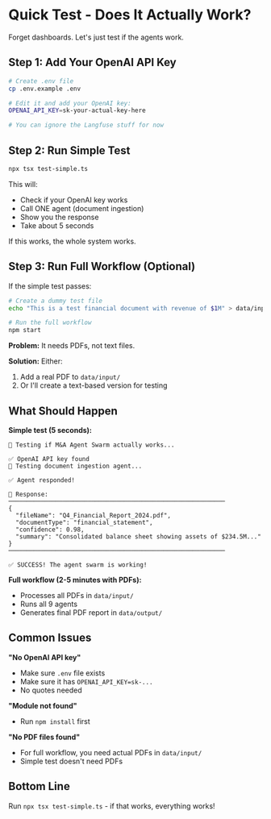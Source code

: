 # Quick Test - Does It Actually Work?

Forget dashboards. Let's just test if the agents work.

## Step 1: Add Your OpenAI API Key

```bash
# Create .env file
cp .env.example .env

# Edit it and add your OpenAI key:
OPENAI_API_KEY=sk-your-actual-key-here

# You can ignore the Langfuse stuff for now
```

## Step 2: Run Simple Test

```bash
npx tsx test-simple.ts
```

This will:
- Check if your OpenAI key works
- Call ONE agent (document ingestion)
- Show you the response
- Take about 5 seconds

If this works, the whole system works.

## Step 3: Run Full Workflow (Optional)

If the simple test passes:

```bash
# Create a dummy test file
echo "This is a test financial document with revenue of $1M" > data/input/test.txt

# Run the full workflow
npm start
```

**Problem:** It needs PDFs, not text files.

**Solution:** Either:
1. Add a real PDF to `data/input/`
2. Or I'll create a text-based version for testing

## What Should Happen

**Simple test (5 seconds):**
```
🧪 Testing if M&A Agent Swarm actually works...

✅ OpenAI API key found
🤖 Testing document ingestion agent...

✅ Agent responded!

📄 Response:
────────────────────────────────────────────────────────────
{
  "fileName": "Q4_Financial_Report_2024.pdf",
  "documentType": "financial_statement",
  "confidence": 0.98,
  "summary": "Consolidated balance sheet showing assets of $234.5M..."
}
────────────────────────────────────────────────────────────

✅ SUCCESS! The agent swarm is working!
```

**Full workflow (2-5 minutes with PDFs):**
- Processes all PDFs in `data/input/`
- Runs all 9 agents
- Generates final PDF report in `data/output/`

## Common Issues

**"No OpenAI API key"**
- Make sure `.env` file exists
- Make sure it has `OPENAI_API_KEY=sk-...`
- No quotes needed

**"Module not found"**
- Run `npm install` first

**"No PDF files found"**
- For full workflow, you need actual PDFs in `data/input/`
- Simple test doesn't need PDFs

## Bottom Line

Run `npx tsx test-simple.ts` - if that works, everything works!
